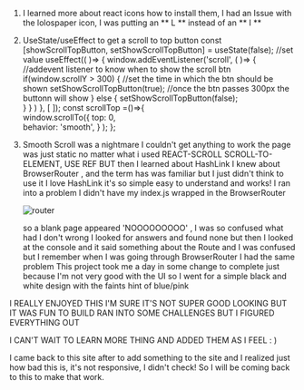 1. I learned more about react icons how to install them, I had an Issue with the lolospaper icon, I was putting an ** L ** instead of an ** I **
2. UseState/useEffect to get a scroll to top button
       const [showScrollTopButton, setShowScrollTopButton] = useState(false); //set value
          useEffect(( )=> {
            window.addEventListener('scroll', ( )=> {   //addevent listener to know when to show the scroll btn
                if(window.scrollY  > 300) {                       //set the time in which the btn should be shown
                     setShowScrollTopButton(true);         //once the btn passes 300px the buttonn will show
                 } else {
                    setShowScrollTopButton(false);   
                }
            } ) 
         }, [ ]);
              const scrollTop =()=>{                     
                 window.scrollTo({
                top: 0,   
                behavior: 'smooth',
            } );
         };
3. Smooth Scroll was a nightmare I couldn't get anything to work the page was just static no matter what i used 
      REACT-SCROLL SCROLL-TO-ELEMENT, USE REF
      BUT then I learned about HashLink I knew  about BrowserRouter , and the term has was familiar but I just didn't think to use it
      I love HashLink it's so simple easy to understand and works! I ran into a problem I didn't have my index.js wrapped in the BrowserRouter
      
      ![router](https://user-images.githubusercontent.com/103866435/173169943-62821ec0-1257-495d-b19b-03f80ebfeba1.png)
      
      so a blank page appeared 'NOOOOOOOOO' , I was so confused what had I don't wrong I looked for answers and found none but then I looked at 
      the console and it said something about the Route and I was confused but I remember when I was going through BrowserRouter I had the same problem
This project took me a day in some change to complete just because I'm not very good with the UI so I went for a simple black and white design with the faints hint of blue/pink

I REALLY ENJOYED THIS I'M SURE IT'S NOT SUPER GOOD LOOKING BUT IT WAS FUN TO BUILD RAN INTO SOME CHALLENGES BUT I FIGURED EVERYTHING OUT 

I CAN'T WAIT TO LEARN MORE THING AND ADDED THEM AS I FEEL : )

I came back to this site after to add something to the site and I realized just how bad this is, it's not responsive, I didn't check! So I will be coming back to this to make that work.